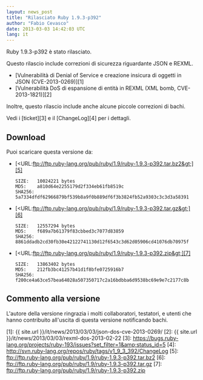 ```yaml
---
layout: news_post
title: "Rilasciato Ruby 1.9.3-p392"
author: "Fabio Cevasco"
date: 2013-03-03 14:42:03 UTC
lang: it
---
```


Ruby 1.9.3-p392 è stato rilasciato.

Questo rilascio include correzioni di sicurezza riguardante JSON e REXML.

* [Vulnerabilità di Denial of Service e creazione insicura di oggetti in JSON
  (CVE-2013-0269)][1]
* [Vulnerabilità DoS di espansione di entità in REXML (XML bomb,
  CVE-2013-1821)][2]

Inoltre, questo rilascio include anche alcune piccole correzioni di
bachi.

Vedi i [ticket][3] e il [ChangeLog][4] per i dettagli.

## Download

Puoi scaricare questa versione da:

* [&lt;URL:ftp://ftp.ruby-lang.org/pub/ruby/1.9/ruby-1.9.3-p392.tar.bz2&gt;][5]

      SIZE:   10024221 bytes
      MD5:    a810d64e2255179d2f334eb61fb8519c
      SHA256: 5a7334dfdf62966879bf539b8a9f0b889df6f3b3824fb52a9303c3c3d3a58391

* [&lt;URL:ftp://ftp.ruby-lang.org/pub/ruby/1.9/ruby-1.9.3-p392.tar.gz&gt;][6]

      SIZE:   12557294 bytes
      MD5:    f689a7b61379f83cbbed3c7077d83859
      SHA256: 8861ddadb2cd30fb30e42122741130d12f6543c3d62d05906cd41076db70975f

* [&lt;URL:ftp://ftp.ruby-lang.org/pub/ruby/1.9/ruby-1.9.3-p392.zip&gt;][7]

      SIZE:   13863402 bytes
      MD5:    212fb3bc41257b41d1f8bfe0725916b7
      SHA256: f200ce4a63ce57bea64028a507350717c2a16bdbba6d9538bc69e9e7c2177c8b

## Commento alla versione

L\'autore della versione ringrazia i molti collaboratori, testatori, e
utenti che hanno contribuito all\'uscita di questa versione notificando
bachi.



[1]: {{ site.url }}/it/news/2013/03/03/json-dos-cve-2013-0269/
[2]: {{ site.url }}/it/news/2013/03/03/rexml-dos-2013-02-22
[3]: https://bugs.ruby-lang.org/projects/ruby-193/issues?set_filter=1&amp;status_id=5
[4]: http://svn.ruby-lang.org/repos/ruby/tags/v1_9_3_392/ChangeLog
[5]: ftp://ftp.ruby-lang.org/pub/ruby/1.9/ruby-1.9.3-p392.tar.bz2
[6]: ftp://ftp.ruby-lang.org/pub/ruby/1.9/ruby-1.9.3-p392.tar.gz
[7]: ftp://ftp.ruby-lang.org/pub/ruby/1.9/ruby-1.9.3-p392.zip
